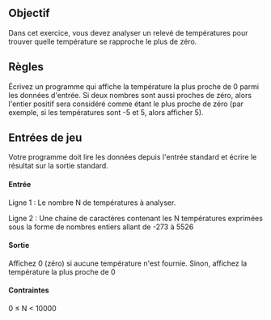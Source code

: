 
## Objectif

Dans cet exercice, vous devez analyser un relevé de températures pour trouver quelle température se rapproche le plus de zéro.


## 	Règles

Écrivez un programme qui affiche la température la plus proche de 0 parmi les données d'entrée. Si deux nombres sont aussi proches de zéro, alors l'entier positif sera considéré comme étant le plus proche de zéro (par exemple, si les températures sont -5 et 5, alors afficher 5).

## Entrées de jeu

Votre programme doit lire les données depuis l'entrée standard et écrire le résultat sur la sortie standard.

#### Entrée

Ligne 1 : Le nombre N de températures à analyser.

Ligne 2 : Une chaine de caractères contenant les N températures exprimées sous la forme de nombres entiers allant de -273 à 5526

#### Sortie

Affichez 0 (zéro) si aucune température n'est fournie. Sinon, affichez la température la plus proche de 0

#### Contraintes

0 ≤ N < 10000
